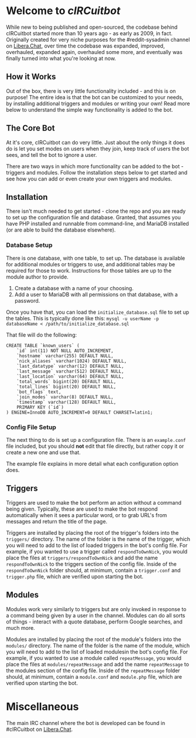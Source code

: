 # Welcome to _cIRCuitbot_
While new to being published and open-sourced, the codebase behind cIRCuitbot started more than 10 years ago - as early as 2009, in fact. Originally created for very niche purposes for the #reddit-sysadmin channel on [Libera.Chat](https://libera.chat), over time the codebase was expanded, improved, overhauled, expanded again, overhauled some more, and eventually was finally turned into what you're looking at now.


## How it Works

Out of the box, there is very little functionality included - and this is on purpose! The entire idea is that the bot can be customized to your needs, by installing additional triggers and modules or writing your own! Read more below to understand the simple way functionality is added to the bot.

## The Core Bot

At it's core, cIRCuitbot can do very little. Just about the only things it does do is let you set modes on users when they join, keep track of users the bot sees, and tell the bot to ignore a user.

There are two ways in which more functionality can be added to the bot - triggers and modules. Follow the installation steps below to get started and see how you can add or even create your own triggers and modules.

## Installation

There isn't much needed to get started - clone the repo and you are ready to set up the configuration file and database. Granted, that assumes you have PHP installed and runnable from command-line, and MariaDB installed (or are able to build the database elsewhere). 

### Database Setup

There is one database, with one table, to set up. The database is available for additional modules or triggers to use, and additional tables may be required for those to work. Instructions for those tables are up to the module author to provide.
1. Create a database with a name of your choosing.
2. Add a user to MariaDB with all permissions on that database, with a password.

Once you have that, you can load the `initialize_database.sql` file to set up the tables. This is typically done like this: `mysql -u userName -p databaseName < /path/to/initialize_database.sql`

That file will do the following:
```
CREATE TABLE `known_users` (
	`id` int(11) NOT NULL AUTO_INCREMENT,
	`hostname` varchar(255) DEFAULT NULL,
	`nick_aliases` varchar(1024) DEFAULT NULL,
	`last_datatype` varchar(12) DEFAULT NULL,
	`last_message` varchar(512) DEFAULT NULL,
	`last_location` varchar(64) DEFAULT NULL,
	`total_words` bigint(20) DEFAULT NULL,
	`total_lines` bigint(20) DEFAULT NULL,
	`bot_flags` text,
	`join_modes` varchar(8) DEFAULT NULL,
	`timestamp` varchar(128) DEFAULT NULL,
	PRIMARY KEY (`id`)
) ENGINE=InnoDB AUTO_INCREMENT=0 DEFAULT CHARSET=latin1;
```

### Config File Setup
The next thing to do is set up a configuration file. There is an `example.conf` file included, but you should **not** edit that file directly, but rather copy it or create a new one and use that. 

The example file explains in more detail what each configuration option does.

## Triggers
Triggers are used to make the bot perform an action without a command being given. Typically, these are used to make the bot respond automatically when it sees a particular word, or to grab URL's from messages and return the title of the page. 

Triggers are installed by placing the root of the trigger's folders into the `triggers/` directory. The name of the folder is the name of the trigger, which you will need to add to the list of loaded triggers in the bot's config file. For example, if you wanted to use a trigger called `respondToOwnNick`, you would place the files at `triggers/respondToOwnNick` and add the name `respondToOwnNick` to the triggers section of the config file.
Inside of the `respondToOwnNick` folder should, at minimum, contain a `trigger.conf` and `trigger.php` file, which are verified upon starting the bot.

## Modules
Modules work very similarly to triggers but are only invoked in response to a command being given by a user in the channel. Modules can do all sorts of things - interact with a quote database, perform Google searches, and much more. 

Modules are installed by placing the root of the module's folders into the `modules/` directory. The name of the folder is the name of the module, which you will need to add to the list of loaded modulesin the bot's config file. For example, if you wanted to use a module called `repeatMessage`, you would place the files at `modules/repeatMessage` and add the name `repeatMessage` to the modules section of the config file.
Inside of the `repeatMessage` folder should, at minimum, contain a `module.conf` and `module.php` file, which are verified upon starting the bot.

# Miscellaneous
The main IRC channel where the bot is developed can be found in #cIRCuitbot on [Libera.Chat](https://libera.chat). 